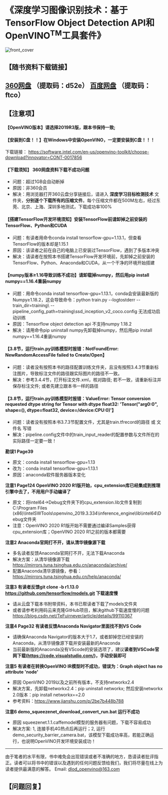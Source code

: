 # 《深度学习图像识别技术：基于TensorFlow Object Detection API和OpenVINO<sup>TM</sup>工具套件》
![front_cover](https://github.com/dlod-openvino/book/blob/master/封面.jpg)

## 【随书资料下载链接】
[360网盘](https://yunpan.360.cn/surl_yrkBV8cRhDT) （提取码：d52e）
[百度网盘](https://pan.baidu.com/s/1OMXOlN_Cr4aITG9LfhTWNQ) （提取码：ftco）
---
## 【注意项】

#### 【OpenVINO版本】请选择2019R3版，跟本书保持一致;
#### 【安装到C盘！！】在Windows中安装OpenVINO，一定要安装到C盘！！！
下载链接：
https://software.intel.com/en-us/openvino-toolkit/choose-download?innovator=CONT-0017856

#### 【下载须知】 360网盘资料下载不成功问题
+ 问题：超过1GB会自动断掉
+ 原因：非360会员
+ 解决：用浏览器打开360云盘分享链接后，请进入 **深度学习目标检测技术** 文件夹，**分别逐个下载所有的压缩文件**。每个压缩文件都在500M左右，经过东莞、北京、上海、深圳多地测试，下载成功率100%

#### 【搭建TensorFlow开发环境须知】安装TensorFlow前请卸掉之前安装的TensorFlow、Python和CUDA
+ 问题：有读者用命令conda install tensorflow-gpu=1.13.1，但查看TensorFlow的版本却是1.15.1
+ 原因：该读者之前在自己的电脑上已安装过TensorFlow，遇到了多版本冲突
+ 解决：请读者在按照本书搭建TensorFlow开发环境前，先卸掉之前安装的TensorFlow、Python、Anaconda和CUDA，从一个干净的环境开始搭建

#### 【numpy版本≥1.16导致训练不成功】请卸载掉numpy，然后用pip install numpy==1.16.4重装numpy
+ 问题：用命令conda install tensorflow-gpu=1.13.1，conda会安装最新版的Numpy≥1.18.2，这会导致命令：python train.py --logtostderr --train_dir=training\ --pipeline_config_path=training\ssd_inception_v2_coco.config 无法成功启动训练
+ 原因：Tensorflow object detection api 不支持numpy 1.18.2
+ 解决：请用命令pip uninstall numpy先卸载掉numpy，然后用pip install numpy==1.16.4重装numpy

#### 【3.8节，运行train.py训练模型时报错：NotFoundError: NewRandomAccessFile failed to Create/Open】
+ 问题：读者没有按照本书的路径配置训练文件夹，且没有按照3.4.3节重新标注图片，导致标注文件的路径跟实际图片的路径不一致。
+ 解决：参考3.4.4节，打开标注文件.xml，核对路径; 若不一致，请重新标注并保存标注文件; 或者先建立跟本书一样的路径

#### 【3.8节，运行train.py训练模型时报错：ValueError: Tensor conversion requested dtype string for Tensor with dtype float32: 'Tensor("arg0:0", shape=(), dtype=float32, device=/device:CPU:0)'】
+ 问题：读者没有按照本书3.7.3节配置文件，尤其是train.tfrecord的路径 或 文件名 写错
+ 解决：pipeline.config文件中的train_input_reader的配置参数与文件所在的实际路径一定要一致！

**勘误1 Page39**
+ 原文：conda install tensorflow-gpu=1.13
+ 改为：conda install tensorflow-gpu=1.13.1
+ 原因：anaconda软件服务器版本变化

**注意1 Page124 OpenVINO 2020 R1版开始，cpu_extension库已经集成到推理引擎中去了，不用用户手动编译了**
+ 原文：将intel64→Debug文件夹下的cpu_extension.lib文件复制到C:\Program Files (x86)\IntelSWTools\openvino_2019.3.334\inference_engine\lib\intel64\Debug文件夹
+ 注意：OpenVINO 2020 R1版开始不需要通过编译Samples获得cpu_extension库；OpenVINO 2020 R1之前的版本都需要

**注意2 Anaconda官网打不开，请从清华镜像源下载**
+ 多名读者反馈Anaconda官网打不开，无法下载Anaconda
+ 解决方案：从清华镜像源下载 https://mirrors.tuna.tsinghua.edu.cn/anaconda/archive/
+ 配置Anaconda清华源镜像，参看：https://mirrors.tuna.tsinghua.edu.cn/help/anaconda/

**注意3 有读者反馈git clone -b r1.13.0 https://github.com/tensorflow/models.git 下载速度慢**
+ 请从云盘下载本书附带资料，本书已帮读者下载了models文件夹
+ 或者请参考利用码云来克隆GitHub项目，解决github下载速度慢的问题
https://blog.csdn.net/TeFuirnever/article/details/99110367

**注意4 Page32 有读者反馈Anaconda Navigator里面找不到VS Code**
+ 请确保Anaconda Navigator的版本大于1.7，或者卸掉您已经安装的Anaconda，从清华镜像源下载并安装最新的Anaconda
+ 当前最新版的Anaconda没有VScode的安装选项了，建议**读者到VSCode官网下载(https://code.visualstudio.com/)，手动安装即可**

**注意5 有读者在转换OpenVINO IR模型时不成功，错误为：Graph object has no attribute 'node'**
+ 原因 OpenVINO 2019以及之前所有版本，不支持networkx2.4
+ 解决方案，先卸载networkx2.4：pip uninstall networkx; 然后安装networkx 2.0版本：pip install networkx==2.0
+ 参考资料：https://www.jianshu.com/p/2be7b448b788

**注意6 demo_squeezenet_download_convert_run.bat 运行不成功**
+ 原因 squeezenet.1.1.caffemodel模型的服务器有问题，下载不容易成功
+ 解决方案: 1, 连接手机4G热点后再运行；2, 运行demo_security_barrier_camera.bat，该模型下载成功率高，若能正确运行，也说明OpenVINO开发环境安装成功！
---

由于笔者的水平有限，书中难免会出现错误或者不准确的地方，恳请读者批评指正。读者可以将书中的错误以及遇到的任何问题反馈给我们，我们将尽量在线上为读者提供最满意的解答。
Email: dlod_openvino@163.com

## 【问题回复】
